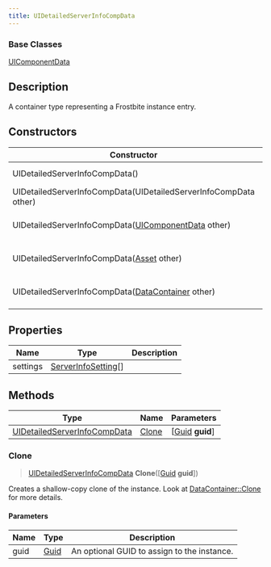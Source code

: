 ```yaml
---
title: UIDetailedServerInfoCompData
---
```

### Base Classes

[UIComponentData](/vext/ref/fb/uicomponentdata/)

## Description

A container type representing a Frostbite instance entry.

## Constructors

| Constructor                                                                             | Description                                                                                                                                     |
| --------------------------------------------------------------------------------------- | ----------------------------------------------------------------------------------------------------------------------------------------------- |
| UIDetailedServerInfoCompData()                                                          | Create a new instance of this container type.                                                                                                   |
| UIDetailedServerInfoCompData(UIDetailedServerInfoCompData other)                        | Create a reference copy of an instance of the same type.                                                                                        |
| UIDetailedServerInfoCompData([UIComponentData](/vext/ref/fb/uicomponentdata/) other)                  | Upcast an instance of type [UIComponentData](/vext/ref/fb/uicomponentdata/) to [UIDetailedServerInfoCompData](/vext/ref/fb/uidetailedserverinfocompdata/).                  |
| UIDetailedServerInfoCompData([Asset](/vext/ref/fb/asset/) other)                                      | Upcast an instance of type [Asset](/vext/ref/fb/asset/) to [UIDetailedServerInfoCompData](/vext/ref/fb/uidetailedserverinfocompdata/).                                      |
| UIDetailedServerInfoCompData([DataContainer](/vext/ref/shared/class/datacontainer) other) | Upcast an instance of type [DataContainer](/vext/ref/shared/class/datacontainer) to [UIDetailedServerInfoCompData](/vext/ref/fb/uidetailedserverinfocompdata/). |

## Properties

| Name     | Type                                       | Description |
| -------- | ------------------------------------------ | ----------- |
| settings | [ServerInfoSetting](/vext/ref/fb/serverinfosetting/)\[\] |             |

## Methods

| Type                                                         | Name            | Parameters                                     |
| ------------------------------------------------------------ | --------------- | ---------------------------------------------- |
| [UIDetailedServerInfoCompData](/vext/ref/fb/uidetailedserverinfocompdata/) | [Clone](#clone) | \[[Guid](/vext/ref/shared/class/guid) **guid**\] |

### Clone

> [UIDetailedServerInfoCompData](/vext/ref/fb/uidetailedserverinfocompdata/) **Clone**(\[[Guid](/vext/ref/shared/class/guid) **guid**\])

Creates a shallow-copy clone of the instance. Look at [DataContainer::Clone](/vext/ref/shared/class/datacontainer#clone) for more details.

#### Parameters

| Name | Type         | Description                                 |
| ---- | ------------ | ------------------------------------------- |
| guid | [Guid](/vext/ref/shared/class/guid/) | An optional GUID to assign to the instance. |

